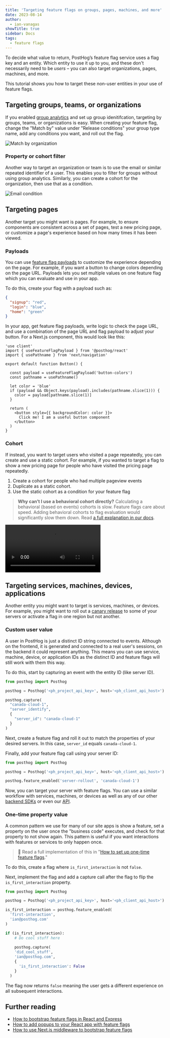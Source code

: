 ```yaml
---
title: 'Targeting feature flags on groups, pages, machines, and more'
date: 2023-08-14
author:
  - ian-vanagas
showTitle: true
sidebar: Docs
tags:
  - feature flags
---
```


To decide what value to return, PostHog’s feature flag service uses a flag key and an entity. Which entity to use it up to you, and these don't necessarily need to be _users_ – you can also target organizations, pages, machines, and more. 

This tutorial shows you how to target these non-user entities in your use of feature flags.

## Targeting groups, teams, or organizations

If you enabled [group analytics](/docs/product-analytics/group-analytics) and set up group idenitifcation, targeting by groups, teams, or organizations is easy. When creating your feature flag, change the "Match by" value under "Release conditions" your group type name, add any conditions you want, and roll out the flag.

![Match by organization](https://res.cloudinary.com/dmukukwp6/image/upload/v1710055416/posthog.com/contents/images/tutorials/group-page-machine-flags/org.png)

### Property or cohort filter

Another way to target an organization or team is to use the email or similar repeated identifier of a user. This enables you to filter for groups without using group analytics. Similarly, you can create a cohort for the organization, then use that as a condition.

![Email condition](https://res.cloudinary.com/dmukukwp6/image/upload/v1710055416/posthog.com/contents/images/tutorials/group-page-machine-flags/email.png)

## Targeting pages

Another target you might want is pages. For example, to ensure components are consistent across a set of pages, test a new pricing page, or customize a page's experience based on how many times it has been viewed.

### Payloads

You can use [feature flag payloads](/docs/feature-flags/payloads) to customize the experience depending on the page. For example, if you want a button to change colors depending on the page URL. Payloads lets you set multiple values on one feature flag which you can evaluate and use in your app.

To do this, create your flag with a payload such as:

```json
{
  "signup": "red",
  "login": "blue",
  "home": "green"
}
```

In your app, get feature flag payloads, write logic to check the page URL, and use a combination of the page URL and flag payload to adjust your button. For a Next.js component, this would look like this:

```js-web
'use client'
import { useFeatureFlagPayload } from '@posthog/react'
import { usePathname } from 'next/navigation'

export default function Button() {

  const payload = useFeatureFlagPayload('button-colors')
  const pathname = usePathname()

  let color = 'blue'
  if (payload && Object.keys(payload).includes(pathname.slice(1))) {
    color = payload[pathname.slice(1)]
  } 

  return (
    <button style={{ backgroundColor: color }}>
      Click me! I am a useful button component
    </button>
  )
}
```

### Cohort

If instead, you want to target users who visited a page repeatedly, you can create and use a static cohort. For example, if you wanted to target a flag to show a new pricing page for people who have visited the pricing page repeatedly.

1. Create a cohort for people who had multiple pageview events
2. Duplicate as a static cohort.
3. Use the static cohort as a condition for your feature flag

> **Why can’t I use a behavioral cohort directly?** Calculating a behavioral (based on events) cohorts is slow. Feature flags care about speed. Adding behavioral cohorts to flag evaluation would significantly slow them down. Read [a full explanation in our docs](/docs/feature-flags/common-questions#why-cant-i-use-a-cohort-with-behavioral-filters-in-my-feature-flag).

![Cohort creation video](https://res.cloudinary.com/dmukukwp6/video/upload/v1710055416/posthog.com/contents/images/tutorials/group-page-machine-flags/cohort.mp4)

## Targeting services, machines, devices, applications

Another entity you might want to target is services, machines, or devices. For example, you might want to roll out a [canary release](/tutorials/canary-release) to some of your servers or activate a flag in one region but not another.

### Custom user value

A user in PostHog is just a distinct ID string connected to events. Although on the frontend, it is generated and connected to a real user's sessions, on the backend it could represent anything. This means you can use service, machine, device, or application IDs as the distinct ID and feature flags will still work with them this way.

To do this, start by capturing an event with the entity ID (like server ID).

```python
from posthog import Posthog

posthog = Posthog('<ph_project_api_key>', host='<ph_client_api_host>')

posthog.capture(
  "canada-cloud-1", 
  "server_identify", 
  {
    "server_id": "canada-cloud-1"
  }
)
```

Next, create a feature flag and roll it out to match the properties of your desired servers. In this case, `server_id` equals `canada-cloud-1`.

Finally, add your feature flag call using your server ID:

```python
from posthog import Posthog

posthog = Posthog('<ph_project_api_key>', host='<ph_client_api_host>')

posthog.feature_enabled('server-rollout', 'canada-cloud-1')
```

Now, you can target your server with feature flags. You can use a similar workflow with services, machines, or devices as well as any of our other [backend SDKs](/docs/libraries) or even our [API](/docs/api).

### One-time property value

A common pattern we use for many of our site apps is show a feature, set a property on the user once the "business code" executes, and check for that property to not show again. This pattern is useful if you want interactions with features or services to only happen once.

> 📖 Read a full implementation of this in "[How to set up one-time feature flags](/tutorials/one-time-feature-flags)."

To do this, create a flag where `is_first_interaction` is not `false`. 

Next, implement the flag and add a capture call after the flag to flip the `is_first_interaction` property.

```python
from posthog import Posthog

posthog = Posthog('<ph_project_api_key>', host='<ph_client_api_host>')

is_first_interaction = posthog.feature_enabled(
  'first-interaction', 
  'ian@posthog.com'
)

if (is_first_interaction):
	# Do cool stuff here
	
	posthog.capture(
    'did_cool_stuff',
    'ian@posthog.com',
    {
      'is_first_interaction': False
    }
  )

```

The flag now returns `false` meaning the user gets a different experience on all subsequent interactions.

## Further reading

- [How to bootstrap feature flags in React and Express](/tutorials/bootstrap-feature-flags-react)
- [How to add popups to your React app with feature flags](/tutorials/react-popups)
- [How to use Next.js middleware to bootstrap feature flags](/tutorials/nextjs-bootstrap-flags)

<NewsletterForm />